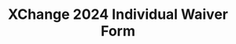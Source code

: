 ---
title: XChange 2024 Individual Waiver Form
redirect_to: https://docs.google.com/document/d/10wa5qjI7VcwnNigPrTuCULj0tDR1drSp4HQiy1ZGANY/edit
redirect_from: 
  - /XC24IndividualWaiverForm
  - /xc24individualwaiverform
---